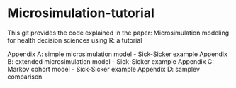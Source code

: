# Microsimulation-tutorial
This git provides the code explained in the paper: Microsimulation modeling for health decision sciences using R: a tutorial 

Appendix A: simple microsimulation model - Sick-Sicker example
Appendix B: extended microsimulation model - Sick-Sicker example
Appendix C: Markov cohort model - Sick-Sicker example
Appendix D: samplev comparison
